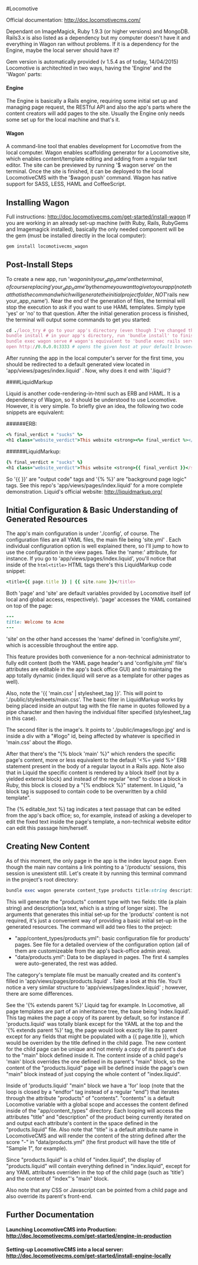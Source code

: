 #Locomotive

Official documentation: http://doc.locomotivecms.com/

Dependant on ImageMagick, Ruby 1.9.3 (or higher versions) and MongoDB. Rails3.x is also listed as a dependency but my computer doesn't have it and everything in Wagon ran without problems. If it is a dependency for the Engine, maybe the local server should have it?

Gem version is automatically provided (v 1.5.4 as of today, 14/04/2015)
Locomotive is architechted in two ways, having the 'Engine' and the 'Wagon' parts: 

#### Engine

The Engine is basically a Rails engine, requiring some initial set up and managing page request, the RESTful API and also the app's parts where the content creators will add pages to the site. Usually the Engine only needs some set up for the local machine and that's it.

#### Wagon

A command-line tool that enables development for Locomotive from the local computer. Wagon enables scaffolding generator for a Locomotive site, which enables content/template editing and adding from a regular text editor. The site can be previewed by running '$ wagon serve' on the terminal. Once the site is finished, it can be deployed to the local LocomotiveCMS with the '$wagon push' command. Wagon has native support for SASS, LESS, HAML and CoffeeScript.

## Installing Wagon
Full instructions:
http://doc.locomotivecms.com/get-started/install-wagon
If you are working in an already set-up machine (with Ruby, Rails, RubyGems and Imagemagick installed), basically the only needed component will be the gem (must be installed directly in the local computer):
```ruby
gem install locomotivecms_wagon
```

## Post-Install Steps
To create a new app, run '$wagon init your_app_name' on the terminal, of course replacing 'your_app_name' by the name you want to give to your app (note that that is the command which will generate the initial project folder, NOT '$rails new your_app_name'). Near the end of the generation of files, the terminal will stop the execution to ask if you want to use HAML templates. Simply type 'yes' or 'no' to that question. After the initial generation process is finished, the terminal will output some commands to get you started:
```ruby
cd ./loco_try # go to your app's directory (even though I've changed the directory's name to "locomotive", I've initialized it with the 'loco_try' name).
bundle install # in your app's directory, run 'bundle install' to finish the installation of the app's dependencies.
bundle exec wagon serve # wagon's equivalent to 'bundle exec rails server'
open http://0.0.0.0:3333 # opens the given host at your default browser. Note that while Rails operates in localhost:3000, wagon operates in localhost:3333 (or 0.0.0.0:3333 , whatever).
```
After running the app in the local computer's server for the first time, you should be redirected to a default generated view located in 'app/views/pages/index.liquid' . Now, why does it end with '.liquid'?

####LiquidMarkup

Liquid is another code-rendering-in-html such as ERB and HAML. It is a dependency of Wagon, so it should be understood to use Locomotive. However, it is very simple. To briefly give an idea, the following two code snippets are equivalent:

######ERB:
```ruby
<% final_verdict = "sucks" %>
<h1 class="website_verdict">This website <strong><%= final_verdict %></strong>.</h1>
```
######LiquidMarkup:
```ruby
{% final_verdict = "sucks" %}
<h1 class="website_verdict">This website <strong>{{ final_verdict }}</strong>.</h1>
```
So '{{ }}' are "output code" tags and '{% %}' are "background page logic" tags. See this repo's 'app/views/pages/index.liquid' for a more complete demonstration. Liquid's official website: http://liquidmarkup.org/

## Initial Configuration & Basic Understanding of Generated Resources
The app's main configuration is under './config', of course. The configuration files are all YAML files, the main file being 'site.yml' . Each individual configuration option is well explained there, so I'll jump to how to use the configuration in the view pages.
Take the 'name:' attribute, for instance. If you go to 'app/views/pages/index.liquid', you'll notice that inside of the ```html<title>``` HTML tags there's this LiquidMarkup code snippet:
```ruby
<title>{{ page.title }} | {{ site.name }}</title>
```

Both 'page' and 'site' are default variables provided by Locomotive itself (of local and global access, respectively). 'page' accesses the YAML contained on top of the page:
```ruby
---
title: Welcome to Acme
---
```
'site' on the other hand accesses the 'name' defined in 'config/site.yml', which is accessible throughout the entire app.

This feature provides both convenience for a non-technical administrator to fully edit content (both the YAML page header's and 'config/site.yml' file's attributes are editable in the app's back office GUI) and to maintaing the app totally dynamic (index.liquid will serve as a template for other pages as well).

Also, note the '{{ 'main.css' | stylesheet_tag }}'. This will point to './public/stylesheets/main.css'. The basic filter in LiquidMarkup works by being placed inside an output tag with the file name in quotes followed by a pipe character and then having the individual filter specified (stylesheet_tag in this case).

The second filter is the image's. It points to './public/images/logo.jpg' and is inside a div with a "#logo" id, being affected by whatever is specified in 'main.css' about the #logo.

After that there's the "{% block 'main' %}" which renders the specific page's content, more or less equivalent to the default '<%= yield %>' ERB statement present in the body of a regular layout in a Rails app. Note also that in Liquid the specific content is rendered by a block itself (not by a yielded external block) and instead of the regular "end" to close a block in Ruby, this block is closed by a "{% endblock %}" statement. In Liquid, "a block tag is supposed to contain code to be overwritten by a child template".

The {% editable_text %} tag indicates a text passage that can be edited from the app's back office; so, for example, instead of asking a developer to edit the fixed text inside the page's template, a non-technical website editor can edit this passage him/herself.

## Creating New Content

As of this moment, the only page in the app is the index layout page. Even though the main nav contains a link pointing to a '/products' sessions, this session is unexistent still. Let's create it by running this terminal command in the project's root directory:

```ruby
bundle exec wagon generate content_type products title:string description:text
```
This will generate the "products" content type with two fields: title (a plain string) and description(a text, which is a string of longer size). The arguments that generates this initial set-up for the 'products' content is not required, it's just a convenient way of providing a basic initial set-up in the generated resources.
The command will add two files to the project:
- "app/content_types/products.yml": basic configuration file for products' pages. See file for a detailed overview of the configuration option (all of them are customizeable from the app's back-office admin area).
- "data/products.yml": Data to be displayed in pages. The first 4 samples were auto-generated, the rest was added.

The category's template file must be manually created and its content's filled in 'app/views/pages/products.liquid' .
Take a look at this file. You'll notice a very similar structure to 'app/views/pages/index.liquid' ; however, there are some differences.

See the '{% extends parent %}' Liquid tag for example. In Locomotive, all page templates are part of an inheritance tree, the base being 'index.liquid'. This tag makes the page a copy of its parent by default, so for instance if 'products.liquid' was totally blank except for the YAML at the top and the '{% extends parent %}' tag, the page would look exactly like its parent except for any fields that might be populated with a {{ page.title }}, which would be overriden by the title defined in the child page.
The new content for the child page can be unique and not merely a copy of its parent's due to the "main" block defined inside it. The content inside of a child page's 'main' block overrides the one defined in its parent's "main" block, so the content of the "products.liquid" page will be defined inside the page's own "main" block instead of just copying the whole content of "index.liquid".

Inside of 'products.liquid' "main" block we have a 'for' loop (note that the loop is closed by a "endfor" tag instead of a regular "end") that iterates through the attribute "products" of "contents". "contents" is a default Locomotive variable with a global scope and accesses the content defined inside of the "app/content_types" directory. Each looping will access the attributes "title" and "description" of the product being currently iterated on and output each attribute's content in the space defined in the "products.liquid" file.
Also note that "title" is a default attribute name in LocomotiveCMS and will render the content of the string defined after the score "-" in "data/products.yml" (the first product will have the title of "Sample 1", for example).

Since "products.liquid" is a child of "index.liquid", the display of "products.liquid" will contain everything defined in "index.liquid", except for any YAML attributes overriden in the top of the child page (such as 'title') and the content of "index"'s "main" block.

Also note that any CSS or Javascript can be pointed from a child page and also override its parent's front-end.

## Further Documentation

#### Launching LocomotiveCMS into Production: http://doc.locomotivecms.com/get-started/engine-in-production

#### Setting-up LocomotiveCMS into a local server: http://doc.locomotivecms.com/get-started/install-engine-locally

  